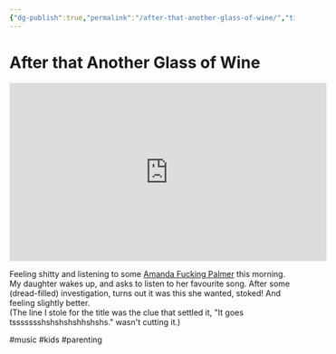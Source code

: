 ```yaml
---
{"dg-publish":true,"permalink":"/after-that-another-glass-of-wine/","title":"After that Another Glass of Wine","tags":["kids","music"],"noteIcon":""}
---
```



# After that Another Glass of Wine

<iframe data-preserve-html-node="true" width="560" height="315" src="https://www.youtube.com/embed/qGmkyC2zJIA" frameborder="0" allowfullscreen></iframe>

Feeling shitty and listening to some [Amanda Fucking Palmer](http://amandapalmer.net) this morning. My daughter wakes up, and asks to listen to her favourite song. After some (dread-filled) investigation, turns out it was this she wanted, stoked! And feeling slightly better.  
(The line I stole for the title was the clue that settled it, "It goes tssssssshshshshshhshshs." wasn't cutting it.)

#music #kids #parenting
